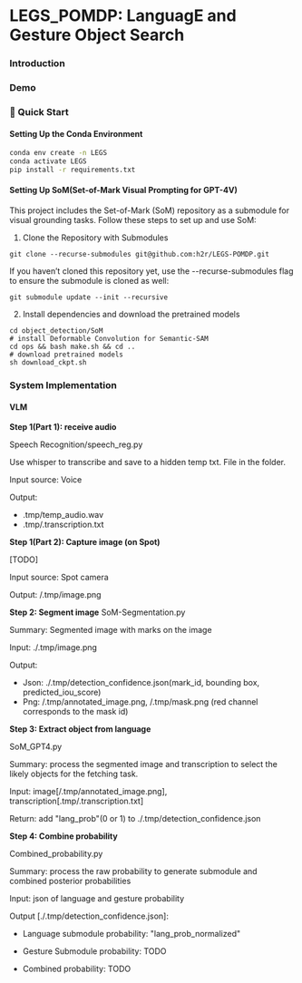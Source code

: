 # LEGS_POMDP: LanguagE and Gesture Object Search

### Introduction

### Demo

### :rocket: Quick Start

#### Setting Up the Conda Environment

   ```bash
   conda env create -n LEGS 
   conda activate LEGS
   pip install -r requirements.txt
   ```

#### Setting Up SoM(Set-of-Mark Visual Prompting for GPT-4V)
This project includes the Set-of-Mark (SoM) repository as a submodule for visual grounding tasks. Follow these steps to set up and use SoM:

1. Clone the Repository with Submodules

```
git clone --recurse-submodules git@github.com:h2r/LEGS-POMDP.git
```

If you haven’t cloned this repository yet, use the --recurse-submodules flag to ensure the submodule is cloned as well:
```
git submodule update --init --recursive
```
2. Install dependencies and download the pretrained models
```
cd object_detection/SoM
# install Deformable Convolution for Semantic-SAM
cd ops && bash make.sh && cd ..
# download pretrained models
sh download_ckpt.sh
```

### System Implementation

#### VLM

**Step 1(Part 1): receive audio**

Speech Recognition/speech_reg.py

Use whisper to transcribe and save to a hidden temp txt. File in the folder. 

Input source: Voice 

Output: 

- .tmp/temp_audio.wav
- .tmp/.transcription.txt

**Step 1(Part 2): Capture image (on Spot)**

[TODO]

Input source: Spot camera

Output: /.tmp/image.png

**Step 2: Segment image**
SoM-Segmentation.py

Summary: Segmented image with marks on the image

Input: ./.tmp/image.png

Output: 

- Json: ./.tmp/detection_confidence.json(mark_id, bounding box, predicted_iou_score)
- Png: /.tmp/annotated_image.png, /.tmp/mask.png (red channel corresponds to the mask id)


**Step 3: Extract object from language**

SoM_GPT4.py

Summary: process the segmented image and transcription to select the likely objects for the fetching task. 

Input: image[/.tmp/annotated_image.png], transcription[.tmp/.transcription.txt]

Return: add "lang_prob"(0 or 1) to ./.tmp/detection_confidence.json


**Step 4: Combine probability**

Combined_probability.py

Summary: process the raw probability to generate submodule and combined posterior probabilities 

Input: json of language and gesture probability

Output [./.tmp/detection_confidence.json]:

- Language submodule probability: "lang_prob_normalized"

- Gesture Submodule probability: TODO

- Combined probability: TODO



